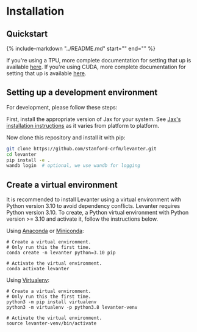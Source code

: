 # Installation

## Quickstart

{%
   include-markdown "../README.md"
   start="<!--levanter-installation-start-->"
   end="<!--levanter-installation-end-->"
%}

If you're using a TPU, more complete documentation for setting that up is available [here](docs/Getting-Started-TPU-VM.md).
If you're using CUDA, more complete documentation for setting that up is available [here](docs/Getting-Started-CUDA.md).

## Setting up a development environment

For development, please follow these steps:

First, install the appropriate version of Jax for your system.
See [Jax's installation instructions](https://github.com/google/jax/blob/main/README.md#installation)
as it varies from platform to platform.

Now clone this repository and install it with pip:

```bash
git clone https://github.com/stanford-crfm/levanter.git
cd levanter
pip install -e .
wandb login  # optional, we use wandb for logging
```


## Create a virtual environment

It is recommended to install Levanter using a virtual environment with Python version 3.10 to avoid dependency conflicts. Levanter requires Python version 3.10. To create, a Python virtual environment with Python version >= 3.10 and activate it, follow the instructions below.

Using [Anaconda](https://conda.io/projects/conda/en/latest/user-guide/tasks/manage-environments.html) or
[Miniconda](https://docs.conda.io/en/latest/miniconda.html):

```
# Create a virtual environment.
# Only run this the first time.
conda create -n levanter python=3.10 pip

# Activate the virtual environment.
conda activate levanter
```

Using [Virtualenv](https://docs.python.org/3/library/venv.html#creating-virtual-environments):

```
# Create a virtual environment.
# Only run this the first time.
python3 -m pip install virtualenv
python3 -m virtualenv -p python3.8 levanter-venv

# Activate the virtual environment.
source levanter-venv/bin/activate
```
